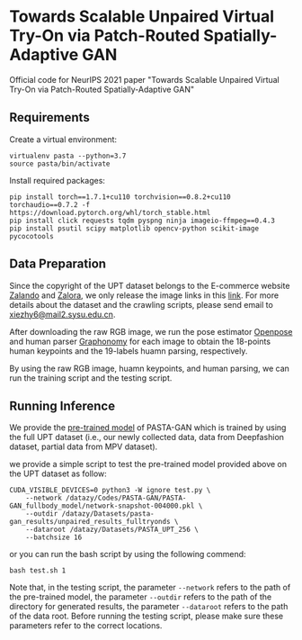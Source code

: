 # Towards Scalable Unpaired Virtual Try-On via Patch-Routed Spatially-Adaptive GAN
Official code for NeurIPS 2021 paper "Towards Scalable Unpaired Virtual Try-On via Patch-Routed Spatially-Adaptive GAN"

## Requirements

Create a virtual environment:
```
virtualenv pasta --python=3.7
source pasta/bin/activate
```
Install required packages:
```
pip install torch==1.7.1+cu110 torchvision==0.8.2+cu110 torchaudio==0.7.2 -f https://download.pytorch.org/whl/torch_stable.html
pip install click requests tqdm pyspng ninja imageio-ffmpeg==0.4.3
pip install psutil scipy matplotlib opencv-python scikit-image pycocotools
```

## Data Preparation
Since the copyright of the UPT dataset belongs to the E-commerce website [Zalando](https://www.zalando.co.uk/) and [Zalora](https://www.zalora.com.my/), we only release the image links in this [link](https://drive.google.com/file/d/1GpiwvE318_EOmbLrRR8gADmY2cimvkFF/view?usp=sharing). For more details about the dataset and the crawling scripts, please send email to [xiezhy6@mail2.sysu.edu.cn]().

After downloading the raw RGB image, we run the pose estimator [Openpose](https://github.com/CMU-Perceptual-Computing-Lab/openpose) and human parser [Graphonomy](https://github.com/Gaoyiminggithub/Graphonomy) for each image to obtain the 18-points human keypoints and the 19-labels huamn parsing, respectively.

By using the raw RGB image, huamn keypoints, and human parsing, we can run the training script and the testing script.

## Running Inference
We provide the [pre-trained model](https://drive.google.com/drive/folders/1CNj5VJawwEjbAnpCRO0XlWdOduF1xDjm?usp=sharing) of PASTA-GAN which is trained by using the full UPT dataset (i.e., our newly collected data, data from Deepfashion dataset, partial data from MPV dataset).

we provide a simple script to test the pre-trained model provided above on the UPT dataset as follow:
```
CUDA_VISIBLE_DEVICES=0 python3 -W ignore test.py \
    --network /datazy/Codes/PASTA-GAN/PASTA-GAN_fullbody_model/network-snapshot-004000.pkl \
    --outdir /datazy/Datasets/pasta-gan_results/unpaired_results_fulltryonds \
    --dataroot /datazy/Datasets/PASTA_UPT_256 \
    --batchsize 16
```
or you can run the bash script by using the following commend:
```
bash test.sh 1
```
Note that, in the testing script, the parameter `--network` refers to the path of the pre-trained model, the parameter `--outdir` refers to the path of the directory for generated results, the parameter `--dataroot` refers to the path of the data root. Before running the testing script, please make sure these parameters refer to the correct locations.
